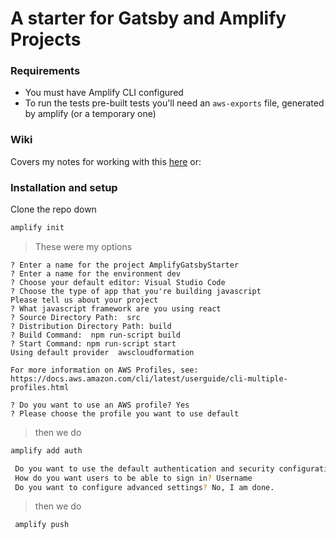 # A starter for Gatsby and Amplify Projects

### Requirements
- You must have Amplify CLI configured
- To run the tests pre-built tests you'll need an `aws-exports` file, generated by amplify (or a temporary one)

### Wiki

Covers my notes for working with this [here](https://github.com/aisflat439/Amplify-Gatsby-Starter/wiki) or:
### Installation and setup

Clone the repo down

```sh
amplify init
```

> These were my options
```
? Enter a name for the project AmplifyGatsbyStarter
? Enter a name for the environment dev
? Choose your default editor: Visual Studio Code
? Choose the type of app that you're building javascript
Please tell us about your project
? What javascript framework are you using react
? Source Directory Path:  src
? Distribution Directory Path: build
? Build Command:  npm run-script build
? Start Command: npm run-script start
Using default provider  awscloudformation

For more information on AWS Profiles, see:
https://docs.aws.amazon.com/cli/latest/userguide/cli-multiple-profiles.html

? Do you want to use an AWS profile? Yes
? Please choose the profile you want to use default
```

> then we do
```sh
amplify add auth

 Do you want to use the default authentication and security configuration? Default configuration
 How do you want users to be able to sign in? Username
 Do you want to configure advanced settings? No, I am done.
```

> then we do
```sh
 amplify push
```
